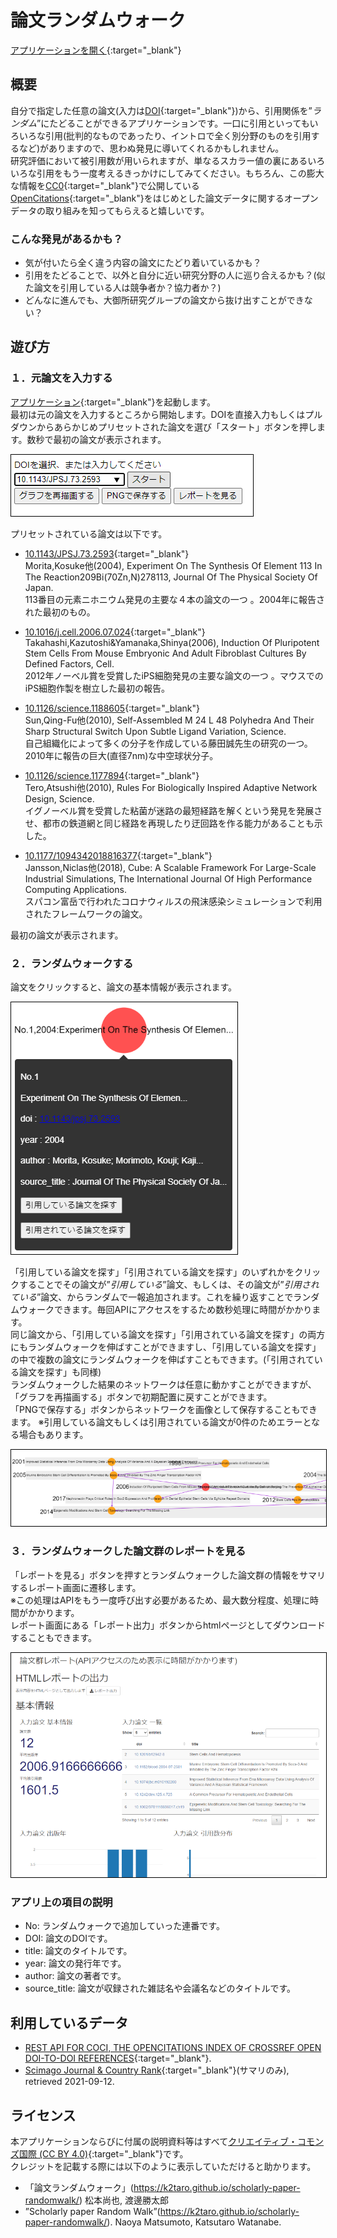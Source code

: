 # 論文ランダムウォーク
[アプリケーションを開く](app/rw.html){:target="_blank"}

## 概要
自分で指定した任意の論文(入力は[DOI](https://ja.wikipedia.org/wiki/%E3%83%87%E3%82%B8%E3%82%BF%E3%83%AB%E3%82%AA%E3%83%96%E3%82%B8%E3%82%A7%E3%82%AF%E3%83%88%E8%AD%98%E5%88%A5%E5%AD%90){:target="_blank"})から、引用関係を”_ランダム_”にたどることができるアプリケーションです。一口に引用といってもいろいろな引用(批判的なものであったり、イントロで全く別分野のものを引用するなど)がありますので、思わぬ発見に導いてくれるかもしれません。  
研究評価において被引用数が用いられますが、単なるスカラー値の裏にあるいろいろな引用をもう一度考えるきっかけにしてみてください。もちろん、この膨大な情報を[CC0](https://creativecommons.org/publicdomain/zero/1.0/deed.ja){:target="_blank"}で公開している[OpenCitations](https://opencitations.net/){:target="_blank"}をはじめとした論文データに関するオープンデータの取り組みを知ってもらえると嬉しいです。
### こんな発見があるかも？  
- 気が付いたら全く違う内容の論文にたどり着いているかも？
- 引用をたどることで、以外と自分に近い研究分野の人に巡り合えるかも？(似た論文を引用している人は競争者か？協力者か？)
- どんなに進んでも、大御所研究グループの論文から抜け出すことができない？

## 遊び方
### １．元論文を入力する
[アプリケーション](app/rw.html){:target="_blank"}を起動します。  
最初は元の論文を入力するところから開始します。DOIを直接入力もしくはプルダウンからあらかじめプリセットされた論文を選び「スタート」ボタンを押します。数秒で最初の論文が表示されます。  

<img src="image1.png" style="border: 1px black solid;">

プリセットされている論文は以下です。  
- [10.1143/JPSJ.73.2593](https://doi.org/10.1143/JPSJ.73.2593){:target="_blank"}  
Morita,Kosuke他(2004),  Experiment On The Synthesis Of Element 113 In The Reaction209Bi(70Zn,N)278113, Journal Of The Physical Society Of Japan.  
113番目の元素ニホニウム発見の主要な４本の論文の一つ 。2004年に報告された最初のもの。 

- [10.1016/j.cell.2006.07.024](https://doi.org/10.1016/j.cell.2006.07.024){:target="_blank"}  
Takahashi,Kazutoshi&Yamanaka,Shinya(2006), Induction Of Pluripotent Stem Cells From Mouse Embryonic And Adult Fibroblast Cultures By Defined Factors, Cell.  
2012年ノーベル賞を受賞したiPS細胞発見の主要な論文の一つ 。マウスでのiPS細胞作製を樹立した最初の報告。 

- [10.1126/science.1188605](https://doi.org/10.1126/science.1188605){:target="_blank"}  
Sun,Qing-Fu他(2010), Self-Assembled M 24 L 48 Polyhedra And Their Sharp Structural Switch Upon Subtle Ligand Variation, Science.  
自己組織化によって多くの分子を作成している藤田誠先生の研究の一つ。2010年に報告の巨大(直径7nm)な中空球状分子。    

- [10.1126/science.1177894](https://doi.org/10.1126/science.1177894){:target="_blank"}  
Tero,Atsushi他(2010), Rules For Biologically Inspired Adaptive Network Design, Science.  
イグノーベル賞を受賞した粘菌が迷路の最短経路を解くという発見を発展させ、都市の鉄道網と同じ経路を再現したり迂回路を作る能力があることも示した。

- [10.1177/1094342018816377](https://doi.org/10.1177/1094342018816377){:target="_blank"}  
Jansson,Niclas他(2018), Cube: A Scalable Framework For Large-Scale Industrial Simulations, The International Journal Of High Performance Computing Applications.  
スパコン富岳で行われたコロナウィルスの飛沫感染シミュレーションで利用されたフレームワークの論文。  


最初の論文が表示されます。  

### ２．ランダムウォークする
論文をクリックすると、論文の基本情報が表示されます。  

<img src="image2.png" style="border: 1px black solid;">

「引用している論文を探す」「引用されている論文を探す」のいずれかをクリックすることでその論文が”_引用している_”論文、もしくは、その論文が”_引用されている_”論文、からランダムで一報追加されます。これを繰り返すことでランダムウォークできます。毎回APIにアクセスをするため数秒処理に時間がかかります。  
同じ論文から、「引用している論文を探す」「引用されている論文を探す」の両方にもランダムウォークを伸ばすことができますし、「引用している論文を探す」の中で複数の論文にランダムウォークを伸ばすこともできます。(「引用されている論文を探す」も同様)  
ランダムウォークした結果のネットワークは任意に動かすことができますが、「グラフを再描画する」ボタンで初期配置に戻すことができます。  
「PNGで保存する」ボタンからネットワークを画像として保存することもできます。
※引用している論文もしくは引用されている論文が0件のためエラーとなる場合もあります。  

<img src="image3.png" style="border: 1px black solid;">

### ３．ランダムウォークした論文群のレポートを見る
「レポートを見る」ボタンを押すとランダムウォークした論文群の情報をサマリするレポート画面に遷移します。  
※この処理はAPIをもう一度呼び出す必要があるため、最大数分程度、処理に時間がかかります。  
レポート画面にある「レポート出力」ボタンからhtmlページとしてダウンロードすることもできます。  

<img src="image4.png" style="border: 1px black solid;">

### アプリ上の項目の説明
- No: ランダムウォークで追加していった連番です。
- DOI: 論文のDOIです。
- title: 論文のタイトルです。
- year: 論文の発行年です。
- author: 論文の著者です。
- source_title: 論文が収録された雑誌名や会議名などのタイトルです。


## 利用しているデータ
- [REST API FOR COCI, THE OPENCITATIONS INDEX OF CROSSREF OPEN DOI-TO-DOI REFERENCES](https://opencitations.net/index/coci/api/v1){:target="_blank"}.
- [Scimago Journal & Country Rank](http://www.scimagojr.com/){:target="_blank"}(サマリのみ), retrieved 2021-09-12.

## ライセンス
本アプリケーションならびに付属の説明資料等はすべて[クリエイティブ・コモンズ国際 (CC BY 4.0)](https://creativecommons.org/licenses/by/4.0/deed.ja){:target="_blank"}です。  
クレジットを記載する際には以下のように表示していただけると助かります。
- 「論文ランダムウォーク」(https://k2taro.github.io/scholarly-paper-randomwalk/) 松本尚也, 渡邊勝太郎
- ”Scholarly paper Random Walk”(https://k2taro.github.io/scholarly-paper-randomwalk/). Naoya Matsumoto, Katsutaro Watanabe.
